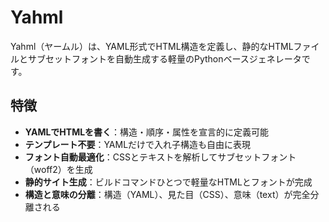 # Yahml

Yahml（ヤームル）は、YAML形式でHTML構造を定義し、静的なHTMLファイルとサブセットフォントを自動生成する軽量のPythonベースジェネレータです。

## 特徴

- **YAMLでHTMLを書く**：構造・順序・属性を宣言的に定義可能
- **テンプレート不要**：YAMLだけで入れ子構造も自由に表現
- **フォント自動最適化**：CSSとテキストを解析してサブセットフォント（woff2）を生成
- **静的サイト生成**：ビルドコマンドひとつで軽量なHTMLとフォントが完成
- **構造と意味の分離**：構造（YAML）、見た目（CSS）、意味（text）が完全分離される



